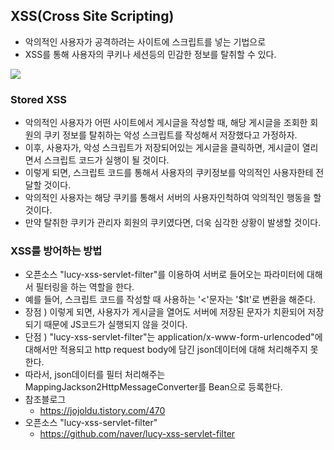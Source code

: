 ## XSS(Cross Site Scripting)
- 악의적인 사용자가 공격하려는 사이트에 스크립트를 넣는 기법으로
- XSS를 통해 사용자의 쿠키나 세션등의 민감한 정보를 탈취할 수 있다.

<img src="../image/Stored XSS.PNG">

### Stored XSS

- 악의적인 사용자가 어떤 사이트에서 게시글을 작성할 때, 해당 게시글을 조회한 회원의 쿠키 정보를 탈취하는 악성 스크립트를 작성해서 저장했다고 가정하자.
- 이후, 사용자가, 악성 스크립트가 저장되어있는 게시글을 클릭하면, 게시글이 열리면서 스크립트 코드가 실행이 될 것이다.
- 이렇게 되면, 스크립트 코드를 통해서 사용자의 쿠키정보를 악의적인 사용자한테 전달할 것이다.
- 악의적인 사용자는 해당 쿠키를 통해서 서버의 사용자인척하여 악의적인 행동을 할 것이다.
- 만약 탈취한 쿠키가 관리자 회원의 쿠키였다면, 더욱 심각한 상황이 발생할 것이다.

### XSS를 방어하는 방법
- 오픈소스 "lucy-xss-servlet-filter"를 이용하여 서버로 들어오는 파라미터에 대해서 필터링을 하는 역할을 한다.
- 예를 들어, 스크립트 코드를 작성할 때 사용하는 '<'문자는 '$lt'로 변환을 해준다.
- 장점 ) 이렇게 되면, 사용자가 게시글을 열어도 서버에 저장된 문자가 치환되어 저장되기 때문에 JS코드가 실행되지 않을 것이다.
- 단점 ) "lucy-xss-servlet-filter"는 application/x-www-form-urlencoded"에 대해서만 적용되고 http request body에 담긴 json데이터에 대해 처리해주지 못한다.
- 따라서, json데이터를 필터 처리해주는 MappingJackson2HttpMessageConverter를 Bean으로 등록한다.
- 참조블로그
  - https://jojoldu.tistory.com/470
- 오픈소스 "lucy-xss-servlet-filter"
  - https://github.com/naver/lucy-xss-servlet-filter
